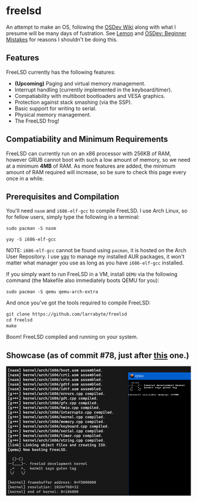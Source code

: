 # freelsd
An attempt to make an OS, following the [OSDev Wiki](https://wiki.osdev.org) along with what I presume will be many days of fustration. See [Lemon](https://github.com/fido2020/Lemon-OS) and [OSDev: Beginner Mistakes](https://wiki.osdev.org/Beginner_Mistakes) for reasons I shouldn't be doing this.


## Features
FreeLSD currently has the following features:
* **(Upcoming)** Paging and virtual memory management.
* Interrupt handling (currently implemented in the keyboard/timer).
* Compatiability with multiboot bootloaders and VESA graphics.
* Protection against stack smashing (via the SSP).
* Basic support for writing to serial.
* Physical memory management.
* The FreeLSD frog!


## Compatiability and Minimum Requirements
FreeLSD can currently run on an x86 processor with 256KB of RAM, however GRUB cannot boot with such a low amount of memory, so we need at a minimum **4MB** of RAM. As more features are added, the minimum amount of RAM required will increase, so be sure to check this page every once in a while.


## Prerequisites and Compilation
You'll need `nasm` and `i686-elf-gcc` to compile FreeLSD. I use Arch Linux, so for fellow users, simply type the following in a terminal:
```
sudo pacman -S nasm
```
```
yay -S i686-elf-gcc
```
NOTE: `i686-elf-gcc` cannot be found using `pacman`, it is hosted on the Arch User Repository. I use [yay](https://github.com/Jguer/yay) to manage my installed AUR packages, it won't matter what manager you use as long as you have `i686-elf-gcc` installed.

If you simply want to run FreeLSD in a VM, install `QEMU` via the following command (the Makefile also immediately boots QEMU for you):
```
sudo pacman -S qemu qemu-arch-extra
```

And once you've got the tools required to compile FreeLSD:
```
git clone https://github.com/larrabyte/freelsd
cd freelsd
make
```
Boom! FreeLSD compiled and running on your system.


## Showcase (as of commit #78, just after [this](https://github.com/larrabyte/freelsd/commit/6a935549e634e4014af481627598e9fe316f96f8) one.)
![FreeLSD Graphical Output and Serial Log](showcase.png)
